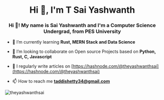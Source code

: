 <h1 align="center">Hi 👋, I'm T Sai Yashwanth</h1>
<h3 align="center">Hi 👋! My name is Sai Yashwanth and I'm a Computer Science Undergrad, from PES University</h3>


- 🌱 I’m currently learning **Rust, MERN Stack and Data Science**

- 👯 I’m looking to collaborate on Open source Projects based on  **Python, Rust, C, Javascript**

- 📝 I regularly write articles on [https://hashnode.com/@theyashwanthsai](https://hashnode.com/@theyashwanthsai)

- 📫 How to reach me **taddishetty34@gmail.com**



<p><img align="left" src="https://github-readme-stats.vercel.app/api/top-langs?username=theyashwanthsai&show_icons=true&locale=en&layout=compact" alt="theyashwanthsai" /></p>


